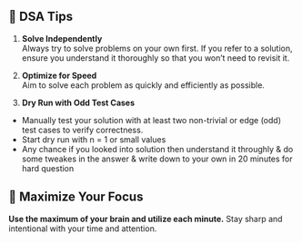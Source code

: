 ## 🚀 DSA Tips

1. **Solve Independently**  
   Always try to solve problems on your own first. If you refer to a solution, ensure you understand it thoroughly so that you won’t need to revisit it.

2. **Optimize for Speed**  
   Aim to solve each problem as quickly and efficiently as possible.

3. **Dry Run with Odd Test Cases**  
 -  Manually test your solution with at least two non-trivial or edge (odd) test cases to verify correctness.
 - Start dry run with n = 1 or small values
 - Any chance if you looked into solution then understand it throughly & do some tweakes in the answer & write down to your own in 20 minutes for hard question
   
## 🧠 Maximize Your Focus  
**Use the maximum of your brain and utilize each minute.** Stay sharp and intentional with your time and attention.
